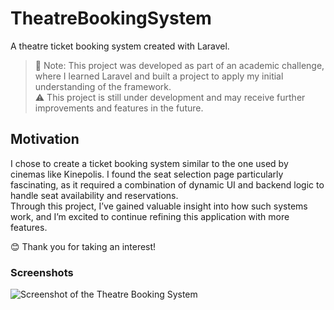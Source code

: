 # TheatreBookingSystem
A theatre ticket booking system created with Laravel.

> 📘 Note: This project was developed as part of an academic challenge, where I learned Laravel and built a project to apply my initial understanding of the framework.  
> ⚠️ This project is still under development and may receive further improvements and features in the future.  

## Motivation
I chose to create a ticket booking system similar to the one used by cinemas like Kinepolis. I found the seat selection page particularly fascinating, as it required a combination of dynamic UI and backend logic to handle seat availability and reservations.  
Through this project, I’ve gained valuable insight into how such systems work, and I’m excited to continue refining this application with more features.

😊 Thank you for taking an interest!

### Screenshots
![Screenshot of the Theatre Booking System](https://github.com/EnsoVanPoucke/TheatreBookingSystem/blob/main/public/images/screenshots/screenshot_room.png?raw=true)
